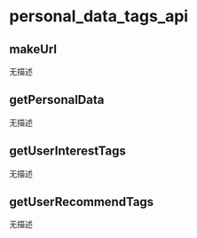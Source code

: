 # personal_data_tags_api

## makeUrl

无描述

## getPersonalData

无描述

## getUserInterestTags

无描述

## getUserRecommendTags

无描述